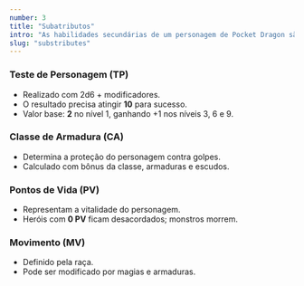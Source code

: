 ```yaml
---
number: 3
title: "Subatributos"
intro: "As habilidades secundárias de um personagem de Pocket Dragon são:"
slug: "substributes"
---
```

### Teste de Personagem (TP)
- Realizado com 2d6 + modificadores.
- O resultado precisa atingir **10** para sucesso.
- Valor base: **2** no nível 1, ganhando +1 nos níveis 3, 6 e 9.

### Classe de Armadura (CA)
- Determina a proteção do personagem contra golpes.
- Calculado com bônus da classe, armaduras e escudos.

### Pontos de Vida (PV)
- Representam a vitalidade do personagem.
- Heróis com **0 PV** ficam desacordados; monstros morrem.

### Movimento (MV)
- Definido pela raça.
- Pode ser modificado por magias e armaduras.
